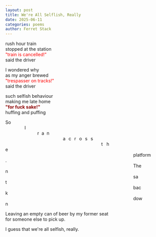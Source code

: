```yaml
---
layout: post
title: We're All Selflish, Really
date: 2025-06-11
categories: poems
author: Ferret Stack
---
```

rush hour train<br>
stopped at the station<br>
<span style="color:red;">"train is cancelled!"</span><br>
said the driver<br>

<p>I wondered why<br>
as my anger brewed<br>
<span style="color:red;">"trespasser on tracks!"</span><br>
said the driver</p>

<p> such selfish behaviour<br>
making me late home<br>
<span style="color:darkred; font-weight:bold;">"for fuck sake!"</span><br>
huffing and puffing</p>

<p>So<br>
<span style="margin:60px;">I</span><br>
<span style="margin:100px; letter-spacing:8px;">ran</span><br>
<span style="margin:180px; letter-spacing:10px;">across</span><br>
<span style="margin:300px; letter-spacing:12px;">the</span><br>
<span style="margin:400px;">platform.</span><br>
<span style="margin:400px;">Then</span><br>
<span style="margin:400px;">sat</span><br>
<span style="margin:400px;">back</span><br>
<span style="margin:400px;">down</span><br></p>

<p>Leaving an empty can of beer by my former seat<br>for someone else to pick up.

I guess that we're all selfish, really.</p>
